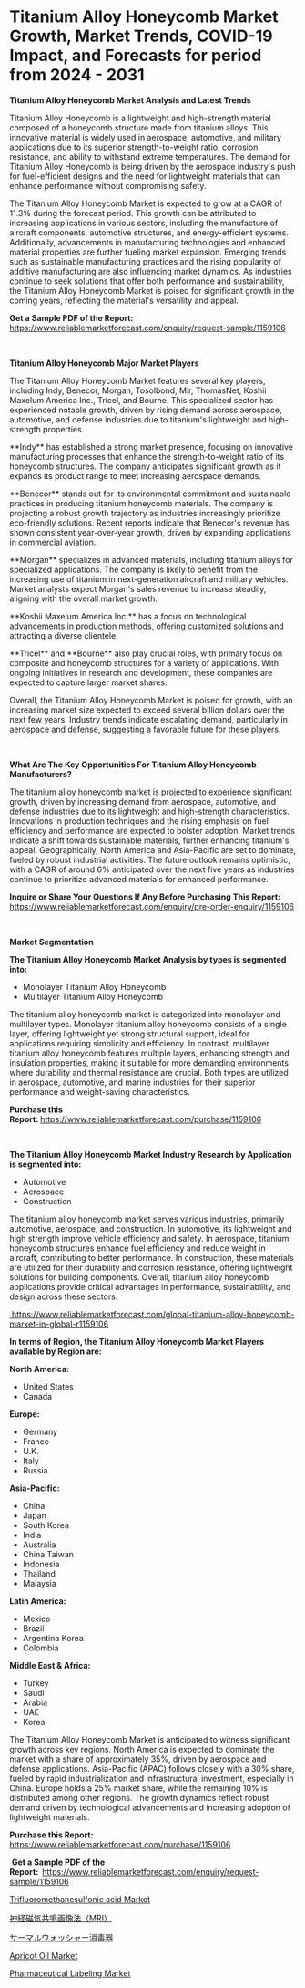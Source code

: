 <p><h1>Titanium Alloy Honeycomb Market Growth, Market Trends, COVID-19 Impact, and Forecasts for period from 2024 - 2031</h1></p><p><strong>Titanium Alloy Honeycomb Market Analysis and Latest Trends</strong></p>
<p><p>Titanium Alloy Honeycomb is a lightweight and high-strength material composed of a honeycomb structure made from titanium alloys. This innovative material is widely used in aerospace, automotive, and military applications due to its superior strength-to-weight ratio, corrosion resistance, and ability to withstand extreme temperatures. The demand for Titanium Alloy Honeycomb is being driven by the aerospace industry's push for fuel-efficient designs and the need for lightweight materials that can enhance performance without compromising safety.</p><p>The Titanium Alloy Honeycomb Market is expected to grow at a CAGR of 11.3% during the forecast period. This growth can be attributed to increasing applications in various sectors, including the manufacture of aircraft components, automotive structures, and energy-efficient systems. Additionally, advancements in manufacturing technologies and enhanced material properties are further fueling market expansion. Emerging trends such as sustainable manufacturing practices and the rising popularity of additive manufacturing are also influencing market dynamics. As industries continue to seek solutions that offer both performance and sustainability, the Titanium Alloy Honeycomb Market is poised for significant growth in the coming years, reflecting the material's versatility and appeal.</p></p>
<p><strong>Get a Sample PDF of the Report:&nbsp;</strong> <a href="https://www.reliablemarketforecast.com/enquiry/request-sample/1159106">https://www.reliablemarketforecast.com/enquiry/request-sample/1159106</a></p>
<p>&nbsp;</p>
<p><strong>Titanium Alloy Honeycomb Major Market Players</strong></p>
<p><p>The Titanium Alloy Honeycomb Market features several key players, including Indy, Benecor, Morgan, Tosolbond, Mir, ThomasNet, Koshii Maxelum America Inc., Tricel, and Bourne. This specialized sector has experienced notable growth, driven by rising demand across aerospace, automotive, and defense industries due to titanium's lightweight and high-strength properties.</p><p>**Indy** has established a strong market presence, focusing on innovative manufacturing processes that enhance the strength-to-weight ratio of its honeycomb structures. The company anticipates significant growth as it expands its product range to meet increasing aerospace demands.</p><p>**Benecor** stands out for its environmental commitment and sustainable practices in producing titanium honeycomb materials. The company is projecting a robust growth trajectory as industries increasingly prioritize eco-friendly solutions. Recent reports indicate that Benecor's revenue has shown consistent year-over-year growth, driven by expanding applications in commercial aviation.</p><p>**Morgan** specializes in advanced materials, including titanium alloys for specialized applications. The company is likely to benefit from the increasing use of titanium in next-generation aircraft and military vehicles. Market analysts expect Morgan's sales revenue to increase steadily, aligning with the overall market growth.</p><p>**Koshii Maxelum America Inc.** has a focus on technological advancements in production methods, offering customized solutions and attracting a diverse clientele. </p><p>**Tricel** and **Bourne** also play crucial roles, with primary focus on composite and honeycomb structures for a variety of applications. With ongoing initiatives in research and development, these companies are expected to capture larger market shares.</p><p>Overall, the Titanium Alloy Honeycomb Market is poised for growth, with an increasing market size expected to exceed several billion dollars over the next few years. Industry trends indicate escalating demand, particularly in aerospace and defense, suggesting a favorable future for these players.</p></p>
<p>&nbsp;</p>
<p><strong>What Are The Key Opportunities For Titanium Alloy Honeycomb Manufacturers?</strong></p>
<p><p>The titanium alloy honeycomb market is projected to experience significant growth, driven by increasing demand from aerospace, automotive, and defense industries due to its lightweight and high-strength characteristics. Innovations in production techniques and the rising emphasis on fuel efficiency and performance are expected to bolster adoption. Market trends indicate a shift towards sustainable materials, further enhancing titanium's appeal. Geographically, North America and Asia-Pacific are set to dominate, fueled by robust industrial activities. The future outlook remains optimistic, with a CAGR of around 6% anticipated over the next five years as industries continue to prioritize advanced materials for enhanced performance.</p></p>
<p><strong>Inquire or Share Your Questions If Any Before Purchasing This Report:</strong> <a href="https://www.reliablemarketforecast.com/enquiry/pre-order-enquiry/1159106">https://www.reliablemarketforecast.com/enquiry/pre-order-enquiry/1159106</a></p>
<p>&nbsp;</p>
<p><strong>Market Segmentation</strong></p>
<p><strong>The Titanium Alloy Honeycomb Market Analysis by types is segmented into:</strong></p>
<p><ul><li>Monolayer Titanium Alloy Honeycomb</li><li>Multilayer Titanium Alloy Honeycomb</li></ul></p>
<p><p>The titanium alloy honeycomb market is categorized into monolayer and multilayer types. Monolayer titanium alloy honeycomb consists of a single layer, offering lightweight yet strong structural support, ideal for applications requiring simplicity and efficiency. In contrast, multilayer titanium alloy honeycomb features multiple layers, enhancing strength and insulation properties, making it suitable for more demanding environments where durability and thermal resistance are crucial. Both types are utilized in aerospace, automotive, and marine industries for their superior performance and weight-saving characteristics.</p></p>
<p><strong>Purchase this Report:&nbsp;</strong><a href="https://www.reliablemarketforecast.com/purchase/1159106">https://www.reliablemarketforecast.com/purchase/1159106</a></p>
<p>&nbsp;</p>
<p><strong>The Titanium Alloy Honeycomb Market Industry Research by Application is segmented into:</strong></p>
<p><ul><li>Automotive</li><li>Aerospace</li><li>Construction</li></ul></p>
<p><p>The titanium alloy honeycomb market serves various industries, primarily automotive, aerospace, and construction. In automotive, its lightweight and high strength improve vehicle efficiency and safety. In aerospace, titanium honeycomb structures enhance fuel efficiency and reduce weight in aircraft, contributing to better performance. In construction, these materials are utilized for their durability and corrosion resistance, offering lightweight solutions for building components. Overall, titanium alloy honeycomb applications provide critical advantages in performance, sustainability, and design across these sectors.</p></p>
<p><a href="https://www.reliablemarketforecast.com/global-titanium-alloy-honeycomb-market-in-global-r1159106">&nbsp;https://www.reliablemarketforecast.com/global-titanium-alloy-honeycomb-market-in-global-r1159106</a></p>
<p><strong>In terms of Region, the Titanium Alloy Honeycomb Market Players available by Region are:</strong></p>
<p>
    <p> <strong> North America: </strong>
        <ul>
            <li>United States</li>
            <li>Canada</li>
        </ul>
        </p> 
    <p> <strong> Europe: </strong>
        <ul>
            <li>Germany</li>
            <li>France</li>
            <li>U.K.</li>
            <li>Italy</li>
            <li>Russia</li>
        </ul>
        </p> 
    <p> <strong> Asia-Pacific: </strong>
        <ul>
            <li>China</li>
            <li>Japan</li>
            <li>South Korea</li>
            <li>India</li>
            <li>Australia</li>
            <li>China Taiwan</li>
            <li>Indonesia</li>
            <li>Thailand</li>
            <li>Malaysia</li>
        </ul>
        </p> 
    <p> <strong> Latin America: </strong>
        <ul>
            <li>Mexico</li>
            <li>Brazil</li>
            <li>Argentina Korea</li>
            <li>Colombia</li>
        </ul>
        </p> 
    <p> <strong> Middle East & Africa: </strong>
        <ul>
            <li>Turkey</li>
            <li>Saudi</li>
            <li>Arabia</li>
            <li>UAE</li>
            <li>Korea</li>
        </ul>
    </p>
    </p>
<p><p>The Titanium Alloy Honeycomb Market is anticipated to witness significant growth across key regions. North America is expected to dominate the market with a share of approximately 35%, driven by aerospace and defense applications. Asia-Pacific (APAC) follows closely with a 30% share, fueled by rapid industrialization and infrastructural investment, especially in China. Europe holds a 25% market share, while the remaining 10% is distributed among other regions. The growth dynamics reflect robust demand driven by technological advancements and increasing adoption of lightweight materials.</p></p>
<p><strong>Purchase this Report: </strong><a href="https://www.reliablemarketforecast.com/purchase/1159106">https://www.reliablemarketforecast.com/purchase/1159106</a></p>
<p>&nbsp;<strong>Get a Sample PDF of the Report:&nbsp;&nbsp;</strong><a href="https://www.reliablemarketforecast.com/enquiry/request-sample/1159106">https://www.reliablemarketforecast.com/enquiry/request-sample/1159106</a></p>
<p><strong></strong></p>
<p><p><a href="https://issuu.com/reportprime-2/docs/trifluoromethanesulfonic-acid-marke_cb612b9f3ffd71">Trifluoromethanesulfonic acid Market</a></p><p><a href="https://medium.com/@melliestracke2023/%E7%A5%9E%E7%B5%8C%E7%A3%81%E6%B0%97%E5%85%B1%E9%B3%B4%E7%94%BB%E5%83%8F%E6%B3%95-mri-%E3%81%AB%E9%96%A2%E3%81%99%E3%82%8B%E3%82%B0%E3%83%AD%E3%83%BC%E3%83%90%E3%83%AB%E3%81%AA%E8%A6%96%E7%82%B9-%E5%B8%82%E5%A0%B4%E3%81%AE%E5%8B%95%E5%90%91-%E8%AA%B2%E9%A1%8C-%E4%BA%88%E6%B8%AC-2024%E5%B9%B4-2031%E5%B9%B4-4a2efb6c409c">神経磁気共鳴画像法（MRI）</a></p><p><a href="https://medium.com/@melliestracke2023/thermal-washer-disinfectors-market-%E3%81%AE%E3%82%B0%E3%83%AD%E3%83%BC%E3%83%90%E3%83%AB%E5%B8%82%E5%A0%B4%E6%A6%82%E8%A6%81%E3%81%AF-%E4%B8%96%E7%95%8C%E3%81%8A%E3%82%88%E3%81%B3%E4%B8%BB%E8%A6%81%E5%B8%82%E5%A0%B4%E3%81%AB%E3%81%8A%E3%81%91%E3%82%8B%E6%A5%AD%E7%95%8C%E3%81%AB%E5%BD%B1%E9%9F%BF%E3%82%92%E4%B8%8E%E3%81%88%E3%82%8B%E4%B8%BB%E8%A6%81%E3%81%AA%E3%83%88%E3%83%AC%E3%83%B3%E3%83%89%E3%81%AB%E3%81%A4%E3%81%84%E3%81%A6-%E7%8B%AC%E8%87%AA%E3%81%AE%E8%A6%96%E7%82%B9%E3%82%92%E6%8F%90%E4%BE%9B%E3%81%97%E3%81%BE%E3%81%99-361b156ea026">サーマルウォッシャー消毒器</a></p><p><a href="https://www.linkedin.com/pulse/navigating-global-apricot-oil-market-from-trends-strategy-sdxue?trackingId=UAYyb1Q%2BRN2Rgz%2FeTMF11Q%3D%3D">Apricot Oil Market</a></p><p><a href="https://www.linkedin.com/pulse/pharmaceutical-labeling-market-forecasts-trends-impact-analysis-oi01f?trackingId=q%2BcSYfvHRSmQZB6B7wH7aw%3D%3D">Pharmaceutical Labeling Market</a></p></p>